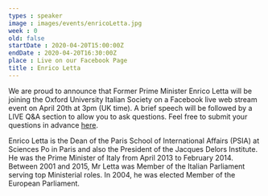 ```yaml
---
types : speaker
image : images/events/enricoLetta.jpg
week : 0
old: false
startDate : 2020-04-20T15:00:00Z
endDate : 2020-04-20T16:30:00Z
place : Live on our Facebook Page
title : Enrico Letta
---
```


We are proud to announce that Former Prime Minister Enrico Letta will be joining the Oxford University Italian Society on a Facebook live web stream event on April 20th at 3pm (UK time).
A brief speech will be followed by a LIVE Q&A section to allow you to ask questions. Feel free to submit your questions in advance [here](https://corexmssqfzhpqrl5x5t.fra1.qualtrics.com/jfe/form/SV_01DKofN2FRVcqI5).

Enrico Letta is the Dean of the Paris School of International Affairs (PSIA) at Sciences Po in Paris and also the President of the Jacques Delors Institute.
He was the Prime Minister of Italy from April 2013 to February 2014. Between 2001 and 2015, Mr Letta was Member of the Italian Parliament serving top Ministerial roles. In 2004, he was elected Member of the European Parliament.
